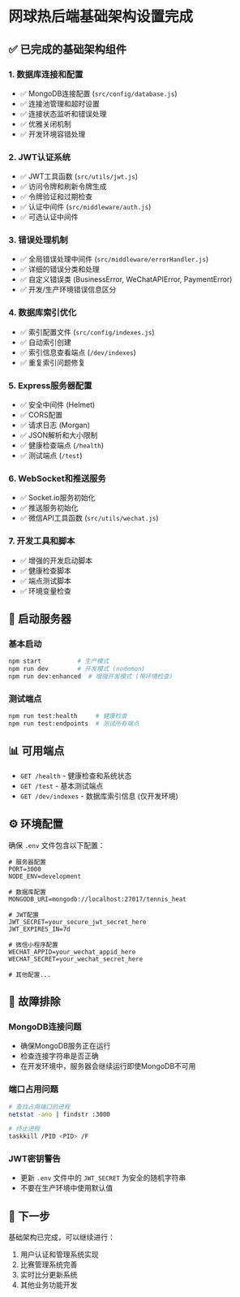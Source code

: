 # 网球热后端基础架构设置完成

## ✅ 已完成的基础架构组件

### 1. 数据库连接和配置
- ✅ MongoDB连接配置 (`src/config/database.js`)
- ✅ 连接池管理和超时设置
- ✅ 连接状态监听和错误处理
- ✅ 优雅关闭机制
- ✅ 开发环境容错处理

### 2. JWT认证系统
- ✅ JWT工具函数 (`src/utils/jwt.js`)
- ✅ 访问令牌和刷新令牌生成
- ✅ 令牌验证和过期检查
- ✅ 认证中间件 (`src/middleware/auth.js`)
- ✅ 可选认证中间件

### 3. 错误处理机制
- ✅ 全局错误处理中间件 (`src/middleware/errorHandler.js`)
- ✅ 详细的错误分类和处理
- ✅ 自定义错误类 (BusinessError, WeChatAPIError, PaymentError)
- ✅ 开发/生产环境错误信息区分

### 4. 数据库索引优化
- ✅ 索引配置文件 (`src/config/indexes.js`)
- ✅ 自动索引创建
- ✅ 索引信息查看端点 (`/dev/indexes`)
- ✅ 重复索引问题修复

### 5. Express服务器配置
- ✅ 安全中间件 (Helmet)
- ✅ CORS配置
- ✅ 请求日志 (Morgan)
- ✅ JSON解析和大小限制
- ✅ 健康检查端点 (`/health`)
- ✅ 测试端点 (`/test`)

### 6. WebSocket和推送服务
- ✅ Socket.io服务初始化
- ✅ 推送服务初始化
- ✅ 微信API工具函数 (`src/utils/wechat.js`)

### 7. 开发工具和脚本
- ✅ 增强的开发启动脚本
- ✅ 健康检查脚本
- ✅ 端点测试脚本
- ✅ 环境变量检查

## 🚀 启动服务器

### 基本启动
```bash
npm start          # 生产模式
npm run dev        # 开发模式 (nodemon)
npm run dev:enhanced  # 增强开发模式 (带环境检查)
```

### 测试端点
```bash
npm run test:health     # 健康检查
npm run test:endpoints  # 测试所有端点
```

## 📊 可用端点

- `GET /health` - 健康检查和系统状态
- `GET /test` - 基本测试端点
- `GET /dev/indexes` - 数据库索引信息 (仅开发环境)

## ⚙️ 环境配置

确保 `.env` 文件包含以下配置：

```env
# 服务器配置
PORT=3000
NODE_ENV=development

# 数据库配置
MONGODB_URI=mongodb://localhost:27017/tennis_heat

# JWT配置
JWT_SECRET=your_secure_jwt_secret_here
JWT_EXPIRES_IN=7d

# 微信小程序配置
WECHAT_APPID=your_wechat_appid_here
WECHAT_SECRET=your_wechat_secret_here

# 其他配置...
```

## 🔧 故障排除

### MongoDB连接问题
- 确保MongoDB服务正在运行
- 检查连接字符串是否正确
- 在开发环境中，服务器会继续运行即使MongoDB不可用

### 端口占用问题
```bash
# 查找占用端口的进程
netstat -ano | findstr :3000

# 终止进程
taskkill /PID <PID> /F
```

### JWT密钥警告
- 更新 `.env` 文件中的 `JWT_SECRET` 为安全的随机字符串
- 不要在生产环境中使用默认值

## 📝 下一步

基础架构已完成，可以继续进行：
1. 用户认证和管理系统实现
2. 比赛管理系统完善
3. 实时比分更新系统
4. 其他业务功能开发